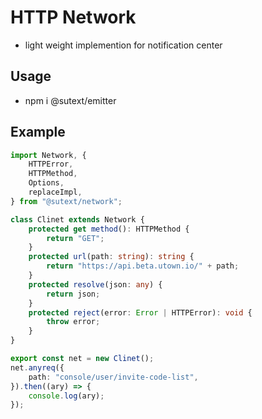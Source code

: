 # HTTP Network

-   light weight implemention for notification center

## Usage

-   npm i @sutext/emitter

## Example

```ts
import Network, {
    HTTPError,
    HTTPMethod,
    Options,
    replaceImpl,
} from "@sutext/network";

class Clinet extends Network {
    protected get method(): HTTPMethod {
        return "GET";
    }
    protected url(path: string): string {
        return "https://api.beta.utown.io/" + path;
    }
    protected resolve(json: any) {
        return json;
    }
    protected reject(error: Error | HTTPError): void {
        throw error;
    }
}

export const net = new Clinet();
net.anyreq({
    path: "console/user/invite-code-list",
}).then((ary) => {
    console.log(ary);
});
```
